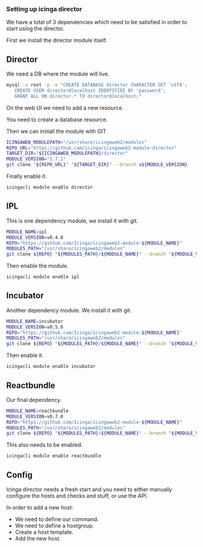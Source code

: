 ### Setting up icinga director

We have a total of 3 dependencies which need to be satisfied in order to start using the director.

First we install the director module itself.

## Director

We need a DB where the module will live.

``` bash
mysql -u root -p -e "CREATE DATABASE director CHARACTER SET 'utf8';
   CREATE USER director@localhost IDENTIFIED BY 'password';
   GRANT ALL ON director.* TO director@localhost;"
```

On the web UI we need to add a new resource.

You need to create a database resource.

Then we can install the module with GIT

``` bash
ICINGAWEB_MODULEPATH="/usr/share/icingaweb2/modules"
REPO_URL="https://github.com/icinga/icingaweb2-module-director"
TARGET_DIR="${ICINGAWEB_MODULEPATH}/director"
MODULE_VERSION="1.7.1"
git clone "${REPO_URL}" "${TARGET_DIR}" --branch v${MODULE_VERSION}
```

Finally enable it.

``` bash
icingacli module enable director
```

## IPL 

This is one dependency module, we install it with git.

``` bash 
MODULE_NAME=ipl
MODULE_VERSION=v0.4.0
REPO="https://github.com/Icinga/icingaweb2-module-${MODULE_NAME}"
MODULES_PATH="/usr/share/icingaweb2/modules"
git clone ${REPO} "${MODULES_PATH}/${MODULE_NAME}" --branch "${MODULE_VERSION}"
```

Then enable the module.

``` bash
icingacli module enable ipl
```

## Incubator

Another dependency module. We install it with git.

``` bash
MODULE_NAME=incubator
MODULE_VERSION=v0.5.0
REPO="https://github.com/Icinga/icingaweb2-module-${MODULE_NAME}"
MODULES_PATH="/usr/share/icingaweb2/modules"
git clone ${REPO} "${MODULES_PATH}/${MODULE_NAME}" --branch "${MODULE_VERSION}"
```

Then enable it.

``` bash
icingacli module enable incubator
```

## Reactbundle

Our final dependency.

``` bash
MODULE_NAME=reactbundle
MODULE_VERSION=v0.7.0
REPO="https://github.com/Icinga/icingaweb2-module-${MODULE_NAME}"
MODULES_PATH="/usr/share/icingaweb2/modules"
git clone ${REPO} "${MODULES_PATH}/${MODULE_NAME}" --branch "${MODULE_VERSION}"
```

This also needs to be enabled.

``` bash
icingacli module enable reactbundle
```

## Config

Icinga director needs a fresh start and you need to either manually configure the hosts and checks and stuff, or use the API.

In order to add a new host:
 - We need to define our command.
 - We need to define a hostgroup.
 - Create a host template.
 - Add the new host.